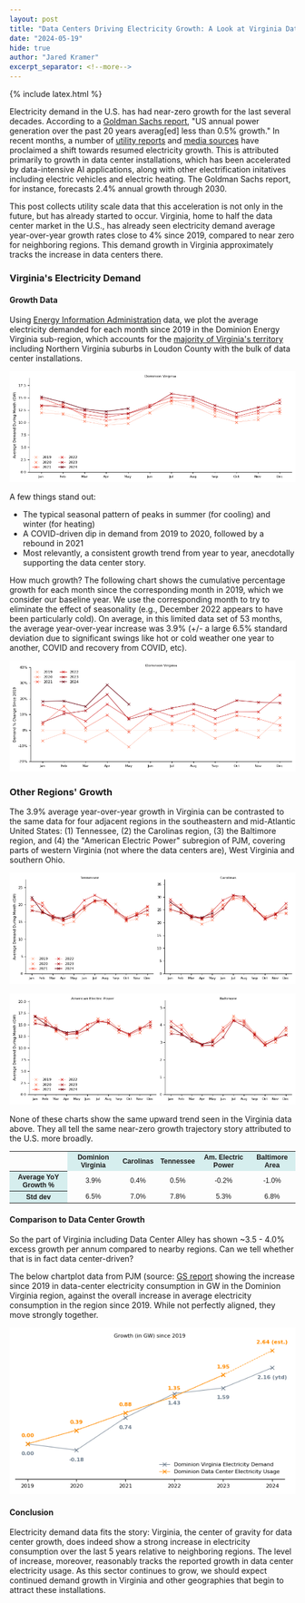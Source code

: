 ```yaml
---
layout: post
title: "Data Centers Driving Electricity Growth: A Look at Virginia Data"
date: "2024-05-19"
hide: true
author: "Jared Kramer"
excerpt_separator: <!--more-->
---
```


<head>
  {% include latex.html %}
</head>

Electricity demand in the U.S. has had near-zero growth for the last several decades.  According to a [Goldman Sachs report](https://www.goldmansachs.com/intelligence/pages/gs-research/generational-growth-ai-data-centers-and-the-coming-us-power-surge/report.pdf), "US annual power generation over the past 20 years averag[ed] less than 0.5% growth."  In recent months, a number of [utility reports](https://insidelines.pjm.com/pjm-publishes-2024-long-term-load-forecast/) and [media sources](https://www.wsj.com/business/energy-oil/how-big-data-centers-are-slowing-the-shift-to-clean-energy-44ef4145) have proclaimed a shift towards resumed electricity growth.  This is attributed primarily to growth in data center installations, which has been accelerated by data-intensive AI applications, along with other electrification initatives including electric vehicles and electric heating.  The Goldman Sachs report, for instance, forecasts 2.4% annual growth through 2030.

This post collects utility scale data that this acceleration is not only in the future, but has already started to occur.  Virginia, home to half the data center market in the U.S., has already seen electricity demand average year-over-year growth rates close to 4% since 2019, compared to near zero for neighboring regions.  This demand growth in Virginia approximately tracks the increase in data centers there.

<!--more-->

### Virginia's Electricity Demand

#### Growth Data

Using [Energy Information Administration](https://www.eia.gov/opendata/browser/electricity/rto/region-data) data, we plot the average electricity demanded for each month since 2019 in the Dominion Energy Virginia sub-region, which accounts for the [majority of Virginia's territory](https://www.pjm.com/library/~/media/about-pjm/pjm-zones.ashx) including Northern Virginia suburbs in Loudon County with the bulk of data center installations.  

![Virginia 5-year demand](/assets/images/post10_DOM_GW_demand.png)

A few things stand out: 
- The typical seasonal pattern of peaks in summer (for cooling) and winter (for heating)
- A COVID-driven dip in demand from 2019 to 2020, followed by a rebound in 2021
- Most relevantly, a consistent growth trend from year to year, anecdotally supporting the data center story.

How much growth?  The following chart shows the cumulative percentage growth for each month since the corresponding month in 2019, which we consider our baseline year.  We use the corresponding month to try to eliminate the effect of seasonality (e.g., December 2022 appears to have been particularly cold).  On average, in this limited data set of 53 months, the average year-over-year increase was 3.9% (+/- a large 6.5% standard deviation due to significant swings like hot or cold weather one year to another, COVID and recovery from COVID, etc).  

![Virginia 5-year % growth](/assets/images/post10_DOM_growth.png)

### Other Regions' Growth

The 3.9% average year-over-year growth in Virginia can be contrasted to the same data for four adjacent regions in the southeastern and mid-Atlantic United States: (1) Tennessee, (2) the Carolinas region, (3) the Baltimore region, and (4) the "American Electric Power" subregion of PJM, covering parts of western Virginia (not where the data centers are), West Virginia and southern Ohio.  

![Tennessee 5-year demand](/assets/images/post10_multi_GW_demand_1.png)

![Carolinas 5-year demand](/assets/images/post10_multi_GW_demand_2.png)

None of these charts show the same upward trend seen in the Virginia data above.   They all tell the same near-zero growth trajectory story attributed to the U.S. more broadly. 

<STYLE TYPE="text/css">
<!--
TH{font-family: Arial; font-size: 9pt; text-align: center;}
TD{font-family: Arial; font-size: 9pt; text-align: center;}
TH{font-family: Arial; font-size: 9pt}
TD{font-family: Arial; font-size: 9pt}
--->
</STYLE>
<table>
    <tr>
        <td rowspan="1"></td>
        <th colspan="1" scope ="colgroup" style="background-color: #D6EEEE">Dominion Virginia</th>
        <th colspan="1" scope ="colgroup" style="background-color: #D6EEEE">Carolinas</th>
        <th colspan="1" scope ="colgroup" style="background-color: #D6EEEE">Tennessee</th>
        <th colspan="1" scope ="colgroup" style="background-color: #D6EEEE">Am. Electric Power</th>
        <th colspan="1" scope ="colgroup" style="background-color: #D6EEEE">Baltimore Area</th>
    </tr>
    <tr>
        <th scope="col" style="background-color: #D6EEEE">Average YoY Growth %</th>
        <td>3.9%</td>
        <td>0.4%</td>
        <td>0.5%</td>
        <td>-0.2%</td>
        <td>-1.0%</td>
    </tr>
    <tr>
        <th scope="col" style="background-color: #D6EEEE">Std dev</th>
        <td>6.5%</td>
        <td>7.0%</td>
        <td>7.8%</td>
        <td>5.3%</td>
        <td>6.8%</td>
    </tr>
</table>

#### Comparison to Data Center Growth

So the part of Virginia including Data Center Alley has shown ~3.5 - 4.0% excess growth per annum compared to nearby regions.  Can we tell whether that is in fact data center-driven? 

The below chartplot data from PJM (source: [GS report]((https://www.goldmansachs.com/intelligence/pages/gs-research/generational-growth-ai-data-centers-and-the-coming-us-power-surge/report.pdf)) showing the increase since 2019 in data-center electricity consumption in GW in the Dominion Virginia region, against the overall increase in average electricity consumption in the region since 2019.   While not perfectly aligned, they move strongly together. 

![Aggregate Demand vs. Data Center Growth](/assets/images/post10_data_center_comparison.png)

#### Conclusion

Electricity demand data fits the story: Virginia, the center of gravity for data center growth, does indeed show a strong increase in electricity consumption over the last 5 years relative to neighboring regions.  The level of increase, moreover, reasonably tracks the reported growth in data center electricity usage.  As this sector continues to grow, we should expect continued demand growth in Virginia and other geographies that begin to attract these installations.



